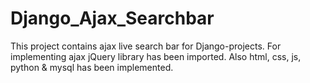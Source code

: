 # Django_Ajax_Searchbar
This project contains ajax live search bar for Django-projects. For implementing ajax jQuery library has been imported. Also html, css, js, python &amp; mysql has been implemented.  
